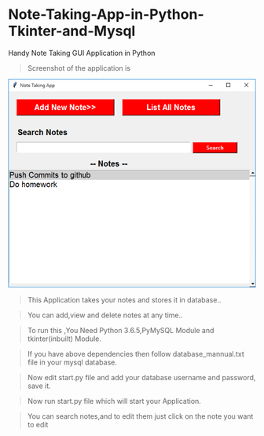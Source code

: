 # Note-Taking-App-in-Python-Tkinter-and-Mysql
Handy Note Taking GUI Application in Python

>Screenshot of the application is

![alt text](https://github.com/RMULTILLIONER/hello-git/blob/master/hello-git/PROJECTS/2018/NOTE_TAKING/version_2/Screenshot.PNG)

>This Application  takes your notes and stores it in database..

>You can add,view and delete notes at any time..

>To run this ,You Need Python 3.6.5,PyMySQL Module and tkinter(inbuilt) Module.

>If you have above dependencies then follow database_mannual.txt file in your mysql database.

>Now edit start.py file and add your database username and password, save it.

>Now run start.py file which will start your Application.

>You can search notes,and to edit them just click on the note you want to edit
 
